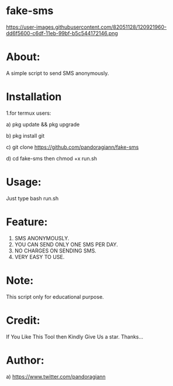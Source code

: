 # fake-sms

https://user-images.githubusercontent.com/82051128/120921960-dd6f5600-c6df-11eb-99bf-b5c544172146.png

# About:
A simple script to send SMS anonymously.

# Installation

1.for termux users:

  a) pkg update && pkg upgrade

  b) pkg install git

  c) git clone https://github.com/pandoragiann/fake-sms

  d) cd fake-sms then chmod +x run.sh

# Usage:
   Just type bash run.sh

# Feature:
  1. SMS ANONYMOUSLY.
  2. YOU CAN SEND ONLY ONE SMS PER DAY.
  3. NO CHARGES ON SENDING SMS.
  4. VERY EASY TO USE.

# Note:
  This script only for educational purpose.

# Credit:
  If You Like This Tool then Kindly Give Us a star. Thanks...

# Author:
  a) https://www.twitter.com/pandoragiann
